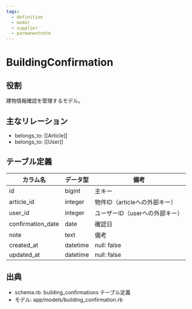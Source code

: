```yaml
---
tags:
  - definition
  - model
  - supplier
  - parmanentnote
---
```


# BuildingConfirmation

## 役割
建物情報確認を管理するモデル。

## 主なリレーション
- belongs_to: [[Article]]
- belongs_to: [[User]]

## テーブル定義

| カラム名 | データ型 | 備考 |
|---|---|---|
| id | bigint | 主キー |
| article_id | integer | 物件ID（articleへの外部キー） |
| user_id | integer | ユーザーID（userへの外部キー） |
| confirmation_date | date | 確認日 |
| note | text | 備考 |
| created_at | datetime | null: false |
| updated_at | datetime | null: false |

## 出典
- schema.rb: building_confirmations テーブル定義
- モデル: app/models/building_confirmation.rb 